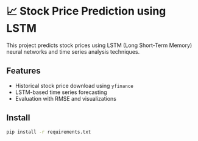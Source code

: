 # 📈 Stock Price Prediction using LSTM

This project predicts stock prices using LSTM (Long Short-Term Memory) neural networks and time series analysis techniques.

## Features
- Historical stock price download using `yfinance`
- LSTM-based time series forecasting
- Evaluation with RMSE and visualizations

## Install

```bash
pip install -r requirements.txt
